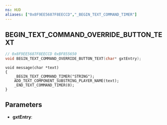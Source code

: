```yaml
---
ns: HUD
aliases: ["0x8F9EE5687F8EECCD","_BEGIN_TEXT_COMMAND_TIMER"]
---
```

## BEGIN_TEXT_COMMAND_OVERRIDE_BUTTON_TEXT

```c
// 0x8F9EE5687F8EECCD 0xBF855650
void BEGIN_TEXT_COMMAND_OVERRIDE_BUTTON_TEXT(char* gxtEntry);
```

```
void message(char *text)  
{  
	_BEGIN_TEXT_COMMAND_TIMER("STRING");  
	ADD_TEXT_COMPONENT_SUBSTRING_PLAYER_NAME(text);  
	_END_TEXT_COMMAND_TIMER(0);  
}  
```

## Parameters
* **gxtEntry**: 

